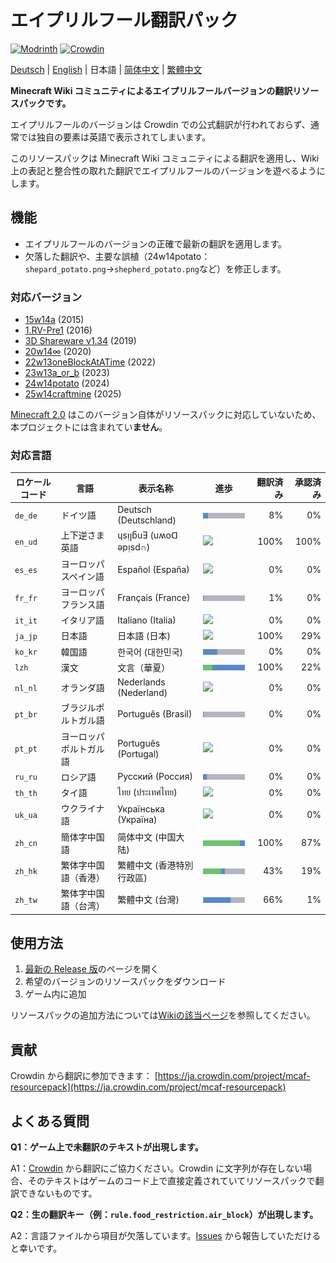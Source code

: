 # エイプリルフール翻訳パック

[![Modrinth](https://img.shields.io/modrinth/dt/april-fools-translation?label=Modrinth&color=darkgreen&labelColor=black&logo=modrinth)](https://modrinth.com/mod/april-fools-translation)
[![Crowdin](https://badges.crowdin.net/mcaf-resourcepack/localized.svg)](https://crowdin.com/project/mcaf-resourcepack)

[Deutsch](README.de.md) | [English](README.md) | 日本語 | [简体中文](README.zh-hans.md) | [繁體中文](README.zh-hant.md)

**Minecraft Wiki コミュニティによるエイプリルフールバージョンの翻訳リソースパックです。**

エイプリルフールのバージョンは Crowdin での公式翻訳が行われておらず、通常では独自の要素は英語で表示されてしまいます。

このリソースパックは Minecraft Wiki コミュニティによる翻訳を適用し、Wiki 上の表記と整合性の取れた翻訳でエイプリルフールのバージョンを遊べるようにします。

## 機能

- エイプリルフールのバージョンの正確で最新の翻訳を適用します。
- 欠落した翻訳や、主要な誤植（24w14potato：`shepard_potato.png`→`shepherd_potato.png`など）を修正します。

### 対応バージョン

- [15w14a](https://ja.minecraft.wiki/w/Java_Edition_15w14a) (2015)
- [1.RV-Pre1](https://ja.minecraft.wiki/w/Java_Edition_1.RV-Pre1) (2016)
- [3D Shareware v1.34](https://ja.minecraft.wiki/w/Java_Edition_3D_Shareware_v1.34) (2019)
- [20w14∞](https://ja.minecraft.wiki/w/Java_Edition_20w14∞) (2020)
- [22w13oneBlockAtATime](https://ja.minecraft.wiki/w/Java_Edition_22w13oneBlockAtATime) (2022)
- [23w13a_or_b](https://ja.minecraft.wiki/w/Java_Edition_23w13a_or_b) (2023)
- [24w14potato](https://ja.minecraft.wiki/w/Java_Edition_24w14potato) (2024)
- [25w14craftmine](https://ja.minecraft.wiki/w/Java_Edition_25w14craftmine) (2025)

[Minecraft 2.0](https://ja.minecraft.wiki/w/Java_Edition_2.0) はこのバージョン自体がリソースパックに対応していないため、本プロジェクトには含まれてい**ません**。

### 対応言語

<!--Translations are provided by the community on [Crowdin](https://crowdin.com/project/mcaf-resourcepack); suggest new translations there.-->

| ロケールコード | 言語 | 表示名称 | 進歩 | 翻訳済み | 承認済み |
| --- | --- | --- | --- | ---: | ---: |
| `de_de` | ドイツ語 | Deutsch (Deutschland) | <img src="badges/de_de.png"> | 8% | 0% |
| `en_ud` | 上下逆さま英語 | ɥsᴉꞁᵷuƎ (uʍoᗡ ǝpᴉsd∩) | <img src="badges/en_ud.png"> | 100% | 100% |
| `es_es` | ヨーロッパスペイン語 | Español (España) | <img src="badges/es_es.png"> | 0% | 0% |
| `fr_fr` | ヨーロッパフランス語 | Français (France) | <img src="badges/fr_fr.png"> | 1% | 0% |
| `it_it` | イタリア語 | Italiano (Italia) | <img src="badges/it_it.png"> | 0% | 0% |
| `ja_jp` | 日本語 | 日本語 (日本) | <img src="badges/ja_jp.png"> | 100% | 29% |
| `ko_kr` | 韓国語 | 한국어 (대한민국)| <img src="badges/ko_kr.png"> | 0% | 0% |
| `lzh` | 漢文 | 文言（華夏）| <img src="badges/lzh.png"> | 100% | 22% |
| `nl_nl` | オランダ語 | Nederlands (Nederland) | <img src="badges/nl_nl.png"> | 0% | 0% |
| `pt_br` | ブラジルポルトガル語 | Português (Brasil) | <img src="badges/pt_br.png"> | 0% | 0% |
| `pt_pt` | ヨーロッパポルトガル語 | Português (Portugal) | <img src="badges/pt_pt.png"> | 0% | 0% |
| `ru_ru` | ロシア語 | Русский (Россия) | <img src="badges/ru_ru.png"> | 0% | 0% |
| `th_th` | タイ語 | ไทย (ประเทศไทย) | <img src="badges/th_th.png"> | 0% | 0% |
| `uk_ua` | ウクライナ語 | Українська (Україна) | <img src="badges/uk_ua.png"> | 0% | 0% |
| `zh_cn` | 簡体字中国語 | 简体中文 (中国大陆) | <img src="badges/zh_cn.png"> | 100% | 87% |
| `zh_hk` | 繁体字中国語（香港） | 繁體中文 (香港特別行政區) | <img src="badges/zh_hk.png"> | 43% | 19% |
| `zh_tw` | 繁体字中国語（台湾） | 繁體中文 (台灣) | <img src="badges/zh_tw.png"> | 66% | 1% |

<!--You can request adding a new language [by creating an issue on Github](https://github.com/mc-wiki/mcaf-resourcepack/issues).-->

## 使用方法

1. [最新の Release 版](https://github.com/mc-wiki/mcaf-resourcepack/releases/latest)のページを開く
2. 希望のバージョンのリソースパックをダウンロード
3. ゲーム内に追加

リソースパックの追加方法については[Wikiの該当ページ](https://ja.minecraft.wiki/w/リソースパック_(Java_Edition)#リソースパックの追加)を参照してください。

## 貢献

Crowdin から翻訳に参加できます：
[https://ja.crowdin.com/project/mcaf-resourcepack](https://ja.crowdin.com/project/mcaf-resourcepack)

## よくある質問

**Q1：ゲーム上で未翻訳のテキストが出現します。**

A1：[Crowdin](#貢献) から翻訳にご協力ください。Crowdin に文字列が存在しない場合、そのテキストはゲームのコード上で直接定義されていてリソースパックで翻訳できないものです。

**Q2：生の翻訳キー（例：`rule.food_restriction.air_block`）が出現します。**

A2：言語ファイルから項目が欠落しています。[Issues](https://github.com/mc-wiki/mcaf-resourcepack/issues) から報告していただけると幸いです。
